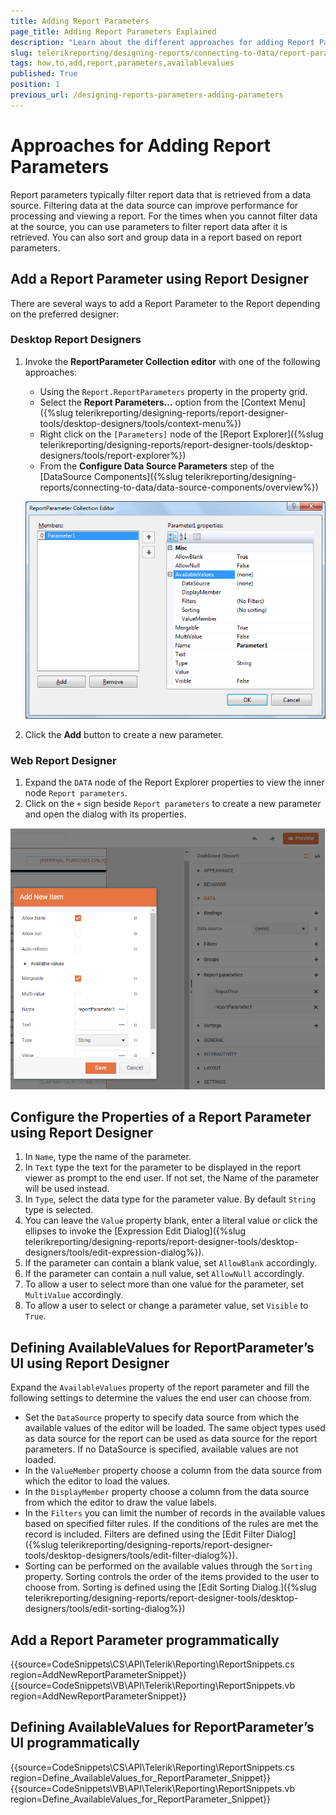 ```yaml
---
title: Adding Report Parameters
page_title: Adding Report Parameters Explained
description: "Learn about the different approaches for adding Report Parameters in Telerik Reporting, and how to set up AvailableValues values when needed"
slug: telerikreporting/designing-reports/connecting-to-data/report-parameters/how-to-add-report-parameters
tags: how,to,add,report,parameters,availablevalues
published: True
position: 1
previous_url: /designing-reports-parameters-adding-parameters
---
```


# Approaches for Adding Report Parameters

Report parameters typically filter report data that is retrieved from a data source. Filtering data at the data source can improve performance for processing and viewing a report. For the times when you cannot filter data at the source, you can use parameters to filter report data after it is retrieved. You can also sort and group data in a report based on report parameters.

## Add a Report Parameter using Report Designer

There are several ways to add a Report Parameter to the Report depending on the preferred designer:

### Desktop Report Designers

1. Invoke the __ReportParameter Collection editor__ with one of the following approaches:

	* Using the `Report.ReportParameters` property in the property grid.
	* Select the __Report Parameters...__ option from the [Context Menu]({%slug telerikreporting/designing-reports/report-designer-tools/desktop-designers/tools/context-menu%})
	* Right click on the `[Parameters]` node of the [Report Explorer]({%slug telerikreporting/designing-reports/report-designer-tools/desktop-designers/tools/report-explorer%})
	* From the __Configure Data Source Parameters__ step of the [DataSource Components]({%slug telerikreporting/designing-reports/connecting-to-data/data-source-components/overview%})

	![The ReportParameter Collection editor of the Desktop Report Designers](images/ReportParameterEditor.png)

1. Click the __Add__ button to create a new parameter.

### Web Report Designer

1. Expand the `DATA` node of the Report Explorer properties to view the inner node `Report parameters`.
1. Click on the `+` sign beside `Report parameters` to create a new parameter and open the dialog with its properties.

![The Add New Item editor of the Web Report Designer for editint Report Parameter properties](images/WebDesignerReportParameterEditor.png)

## Configure the Properties of a Report Parameter using Report Designer

1. In `Name`, type the name of the parameter.
1. In `Text` type the text for the parameter to be displayed in the report viewer as prompt to the end user. If not set, the Name of the parameter will be used instead.
1. In `Type`, select the data type for the parameter value. By default `String` type is selected.
1. You can leave the `Value` property blank, enter a literal value or click the ellipses to invoke the [Expression Edit Dialog]({%slug telerikreporting/designing-reports/report-designer-tools/desktop-designers/tools/edit-expression-dialog%}).
1. If the parameter can contain a blank value, set `AllowBlank` accordingly.
1. If the parameter can contain a null value, set `AllowNull` accordingly.
1. To allow a user to select more than one value for the parameter, set `MultiValue` accordingly.
1. To allow a user to select or change a parameter value, set `Visible` to `True`.

## Defining AvailableValues for ReportParameter’s UI using Report Designer

Expand the `AvailableValues` property of the report parameter and fill the following settings to determine the values the end user can choose from.

* Set the `DataSource` property to specify data source from which the available values of the editor will be loaded. The same object types used as data source for the report can be used as data source for the report parameters. If no DataSource is specified, available values are not loaded.
* In the `ValueMember` property choose a column from the data source from which the editor to load the values.
* In the `DisplayMember` property choose a column from the data source from which the editor to draw the value labels.
* In the `Filters` you can limit the number of records in the available values based on specified filter rules. If the conditions of the rules are met the record is included. Filters are defined using the [Edit Filter Dialog]({%slug telerikreporting/designing-reports/report-designer-tools/desktop-designers/tools/edit-filter-dialog%}).
* Sorting can be performed on the available values through the `Sorting` property. Sorting controls the order of the items provided to the user to choose from. Sorting is defined using the [Edit Sorting Dialog.]({%slug telerikreporting/designing-reports/report-designer-tools/desktop-designers/tools/edit-sorting-dialog%})

## Add a Report Parameter programmatically

{{source=CodeSnippets\CS\API\Telerik\Reporting\ReportSnippets.cs region=AddNewReportParameterSnippet}}
{{source=CodeSnippets\VB\API\Telerik\Reporting\ReportSnippets.vb region=AddNewReportParameterSnippet}}

## Defining AvailableValues for ReportParameter’s UI programmatically

{{source=CodeSnippets\CS\API\Telerik\Reporting\ReportSnippets.cs region=Define_AvailableValues_for_ReportParameter_Snippet}}
{{source=CodeSnippets\VB\API\Telerik\Reporting\ReportSnippets.vb region=Define_AvailableValues_for_ReportParameter_Snippet}}

